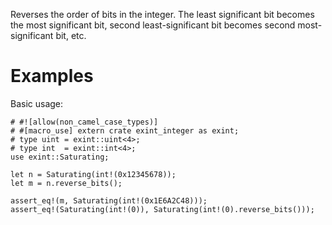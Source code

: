 Reverses the order of bits in the integer. The least significant bit becomes the
most significant bit, second least-significant bit becomes second
most-significant bit, etc.

# Examples

Basic usage:

```
# #![allow(non_camel_case_types)]
# #[macro_use] extern crate exint_integer as exint;
# type uint = exint::uint<4>;
# type int  = exint::int<4>;
use exint::Saturating;

let n = Saturating(int!(0x12345678));
let m = n.reverse_bits();

assert_eq!(m, Saturating(int!(0x1E6A2C48)));
assert_eq!(Saturating(int!(0)), Saturating(int!(0).reverse_bits()));
```
